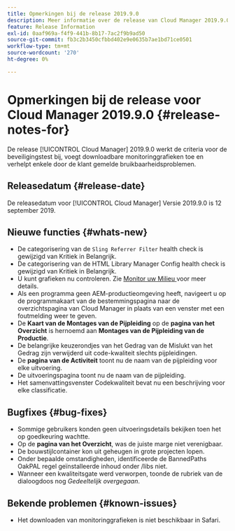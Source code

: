 ```yaml
---
title: Opmerkingen bij de release 2019.9.0
description: Meer informatie over de release van Cloud Manager 2019.9.0.
feature: Release Information
exl-id: 0aaf969a-f4f9-441b-8b17-7ac2f9b9ad50
source-git-commit: fb3c2b3450cfbbd402e9e0635b7ae1bd71ce0501
workflow-type: tm+mt
source-wordcount: '270'
ht-degree: 0%

---
```


# Opmerkingen bij de release voor Cloud Manager 2019.9.0 {#release-notes-for}

De release [!UICONTROL Cloud Manager] 2019.9.0 werkt de criteria voor de beveiligingstest bij, voegt downloadbare monitoringgrafieken toe en verhelpt enkele door de klant gemelde bruikbaarheidsproblemen.

## Releasedatum {#release-date}

De releasedatum voor [!UICONTROL Cloud Manager] Versie 2019.9.0 is 12 september 2019.

## Nieuwe functies {#whats-new}

* De categorisering van de `Sling Referrer Filter` health check is gewijzigd van Kritiek in Belangrijk.
* De categorisering van de HTML Library Manager Config health check is gewijzigd van Kritiek in Belangrijk.
* U kunt grafieken nu controleren. Zie [ Monitor uw Milieu ](/help/using/monitoring-environments.md) voor meer details.
* Als een programma geen AEM-productieomgeving heeft, navigeert u op de programmakaart van de bestemmingspagina naar de overzichtspagina van Cloud Manager in plaats van een venster met een foutmelding weer te geven.
* De **Kaart van de Montages van de Pijpleiding** op de **pagina van het Overzicht** is hernoemd aan **Montages van de Pijpleiding van de Productie**.
* De belangrijke keuzerondjes van het Gedrag van de Mislukt van het Gedrag zijn verwijderd uit code-kwaliteit slechts pijpleidingen.
* De **pagina van de Activiteit** toont nu de naam van de pijpleiding voor elke uitvoering.
* De uitvoeringspagina toont nu de naam van de pijpleiding.
* Het samenvattingsvenster Codekwaliteit bevat nu een beschrijving voor elke classificatie.

## Bugfixes {#bug-fixes}

* Sommige gebruikers konden geen uitvoeringsdetails bekijken toen het op goedkeuring wachtte.
* Op de **pagina van het Overzicht**, was de juiste marge niet verenigbaar.
* De bouwstijlcontainer kon uit geheugen in grote projecten lopen.
* Onder bepaalde omstandigheden, identificeerde de BannedPaths OakPAL regel geïnstalleerde inhoud onder /libs niet.
* Wanneer een kwaliteitsgate werd verworpen, toonde de rubriek van de dialoogdoos nog *Gedeeltelijk overgegaan*.

## Bekende problemen {#known-issues}

* Het downloaden van monitoringgrafieken is niet beschikbaar in Safari.
